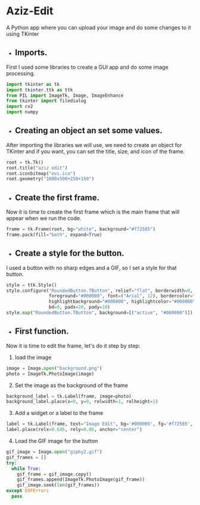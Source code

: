 # Aziz-Edit
A Python app where you can upload your image and do some changes to it using TKinter

* ## Imports.
First I used some libraries to create a GUI app and do some image processing.
```python
import tkinter as tk
import tkinter.ttk as ttk
from PIL import ImageTk, Image, ImageEnhance
from tkinter import filedialog
import cv2
import numpy
```
* ## Creating an object an set some values.
After importing the libraries we will use, we need to create an object for TKinter and if you want, you can set the title, size,
and icon of the frame.
```python
root = tk.Tk()
root.title("aziz edit")
root.iconbitmap("evc.ico")
root.geometry("1000x500+250+150")
```
* ## Create the first frame.
Now it is time to create the first frame which is the main frame that will appear when we run the code.
```python
frame = tk.Frame(root, bg="white", background="#f72585")
frame.pack(fill="both", expand=True)
```
* ## Create a style for the button.
I used a button with no sharp edges and a GIF, so I set a style for that button.
```python
style = ttk.Style()
style.configure("RoundedButton.TButton", relief="flat", borderwidth=0, background="#000000", 
                foreground="#000000", font=("Arial", 12), bordercolor="#000000", 
                highlightbackground="#000000", highlightcolor="#000000", highlightthickness=0, 
                bd=0, padx=20, pady=10)
style.map("RoundedButton.TButton", background=[("active", "#000000")])
```
* ## First function.
Now it is time to edit the frame, let's do it step by step:
1. load the image
```python
image = Image.open("background.png")
photo = ImageTk.PhotoImage(image)
```
2. Set the image as the background of the frame
```python
background_label = tk.Label(frame, image=photo)
background_label.place(x=0, y=0, relwidth=1, relheight=1)
```
3. Add a widget or a label to the frame
```python
label = tk.Label(frame, text="Image Edit", bg='#000000', fg='#f72585', font=("Bauhaus 93", 50))
label.place(relx=0.646, rely=0.06, anchor="center")
```
4. Load the GIF image for the button
```python
gif_image = Image.open("giphy2.gif")
gif_frames = []
try:
  while True:
    gif_frame = gif_image.copy()
    gif_frames.append(ImageTk.PhotoImage(gif_frame))
    gif_image.seek(len(gif_frames))
except EOFError:
  pass
